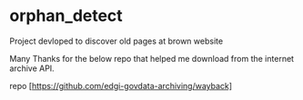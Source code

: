 # orphan_detect

Project devloped to discover old pages at brown website 

Many Thanks for the below repo that helped me download from the internet archive API.

repo [https://github.com/edgi-govdata-archiving/wayback]
